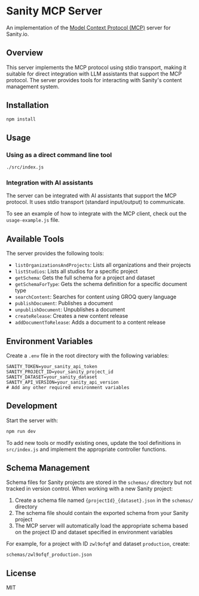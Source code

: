 # Sanity MCP Server

An implementation of the [Model Context Protocol (MCP)](https://modelcontextprotocol.ai/) server for Sanity.io.

## Overview

This server implements the MCP protocol using stdio transport, making it suitable for direct integration with LLM assistants that support the MCP protocol. The server provides tools for interacting with Sanity's content management system.

## Installation

```bash
npm install
```

## Usage

### Using as a direct command line tool

```bash
./src/index.js
```

### Integration with AI assistants

The server can be integrated with AI assistants that support the MCP protocol. It uses stdio transport (standard input/output) to communicate.

To see an example of how to integrate with the MCP client, check out the `usage-example.js` file.

## Available Tools

The server provides the following tools:

- `listOrganizationsAndProjects`: Lists all organizations and their projects
- `listStudios`: Lists all studios for a specific project
- `getSchema`: Gets the full schema for a project and dataset
- `getSchemaForType`: Gets the schema definition for a specific document type
- `searchContent`: Searches for content using GROQ query language
- `publishDocument`: Publishes a document
- `unpublishDocument`: Unpublishes a document
- `createRelease`: Creates a new content release
- `addDocumentToRelease`: Adds a document to a content release

## Environment Variables

Create a `.env` file in the root directory with the following variables:

```
SANITY_TOKEN=your_sanity_api_token
SANITY_PROJECT_ID=your_sanity_project_id
SANITY_DATASET=your_sanity_dataset
SANITY_API_VERSION=your_sanity_api_version
# Add any other required environment variables
```

## Development

Start the server with:

```bash
npm run dev
```

To add new tools or modify existing ones, update the tool definitions in `src/index.js` and implement the appropriate controller functions.

## Schema Management

Schema files for Sanity projects are stored in the `schemas/` directory but not tracked in version control. When working with a new Sanity project:

1. Create a schema file named `{projectId}_{dataset}.json` in the `schemas/` directory
2. The schema file should contain the exported schema from your Sanity project
3. The MCP server will automatically load the appropriate schema based on the project ID and dataset specified in environment variables

For example, for a project with ID `zwl9ofqf` and dataset `production`, create:
```
schemas/zwl9ofqf_production.json
```

## License

MIT
